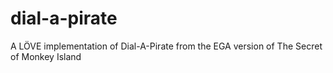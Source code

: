 # dial-a-pirate
A LÖVE implementation of Dial-A-Pirate from the EGA version of The Secret of Monkey Island
